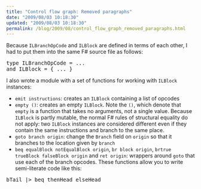 ```yaml
---
title: "Control flow graph: Removed paragraphs"
date: "2009/08/03 10:18:30"
updated: "2009/08/03 10:18:30"
permalink: /blog/2009/08/control_flow_graph_removed_paragraphs.html
---
```

Because `ILBranchOpCode` and `ILBlock` are defined in terms of each other, I had to put them into the same F# source file as follows:

<pre class="brush: fsharp">
type ILBranchOpCode = ...
and ILBlock = { ... }
</pre>

I also wrote a module with a set of functions for working with `ILBlock` instances:

* `emit instructions`: creates an `ILBlock` containing a list of opcodes
* `empty ()`: creates an empty `ILBlock`. Note the `()`, which denote that `empty` is a function that takes no arguments, not a single value. Because `ILBlock` is partly mutable, the normal F# rules of structural equality do not apply: two `ILBlock` instances are considered different even if they contain the same instructions and branch to the same place.
* `goto branch origin`: change the `Branch` field on `origin` so that it branches to the location given by `branch`
* `beq equalBlock notEqualBlock origin`, `br block origin`, `brtrue trueBlock falseBlock origin` and `ret origin`: wrappers around `goto` that use each of the branch opcodes. These functions allow you to write semi-literate code like this:
<pre class="brush: fsharp">
bTail |&gt; beq thenHead elseHead
</pre>

